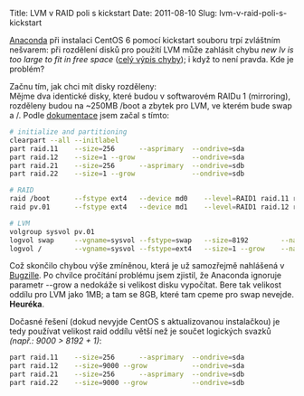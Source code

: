 Title: LVM v RAID poli s kickstart
Date: 2011-08-10
Slug: lvm-v-raid-poli-s-kickstart

[Anaconda][] při instalaci CentOS 6 pomocí kickstart souboru trpí
zvláštním nešvarem: při rozdělení disků pro použití LVM může zahlásit
chybu *new lv is too large to fit in free space* ([celý výpis chyby][]);
i když to není pravda. Kde je problém?

Začnu tím, jak chci mít disky rozděleny:  
Mějme dva identické disky, které budou v softwarovém RAIDu 1
(mirroring), rozděleny budou na \~250MB /boot a zbytek pro LVM, ve
kterém bude swap a /. Podle [dokumentace][] jsem začal s tímto:

```bash
# initialize and partitioning
clearpart --all --initlabel
part raid.11    --size=256      --asprimary  --ondrive=sda
part raid.12    --size=1 --grow              --ondrive=sda
part raid.21    --size=256      --asprimary  --ondrive=sdb
part raid.22    --size=1 --grow              --ondrive=sdb

# RAID
raid /boot      --fstype ext4   --device md0    --level=RAID1 raid.11 raid.21
raid pv.01      --fstype ext4   --device md1    --level=RAID1 raid.12 raid.22

# LVM
volgroup sysvol pv.01
logvol swap     --vgname=sysvol --fstype=swap   --size=8192        --name=swap
logvol /        --vgname=sysvol --fstype=ext4   --size=1 --grow    --name=root
```

Což skončilo chybou výše zmíněnou, která je už samozřejmě nahlášená v
[Bugzille][]. Po chvilce pročítání problému jsem zjistil, že Anaconda
ignoruje parametr --grow a nedokáže si velikost disku vypočítat. Bere
tak velikost oddílu pro LVM jako 1MB; a tam se 8GB, které tam cpeme pro
swap nevejde. **Heuréka**.

Dočasné řešení (dokud nevyjde CentOS s aktualizovanou instalačkou) je
tedy používat velikost raid oddílu větší než je součet logických svazků
*(např.: 9000 \> 8192 + 1)*:

```bash
part raid.11    --size=256      --asprimary  --ondrive=sda
part raid.12    --size=9000 --grow           --ondrive=sda
part raid.21    --size=256      --asprimary  --ondrive=sdb
part raid.22    --size=9000 --grow           --ondrive=sdb
```

  [Anaconda]: http://fedoraproject.org/wiki/Anaconda
  [celý výpis chyby]: http://pastebin.com/BsrRipue
  [dokumentace]: http://docs.redhat.com/docs/en-US/Red_Hat_Enterprise_Linux/6/html/Installation_Guide/s1-kickstart2-options.html#s2-kickstart2-options-part-examples
    "32.4.1. Advanced Partitioning Example"
  [Bugzille]: https://bugzilla.redhat.com/show_bug.cgi?id=677915
    "Bug 677915"
